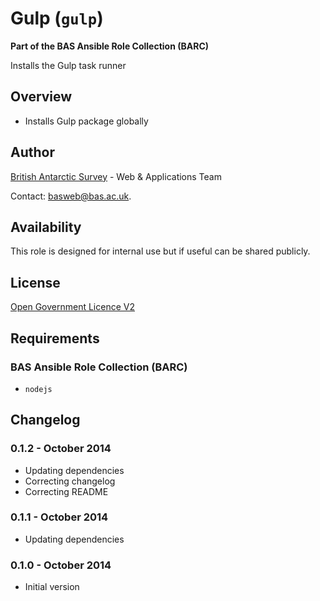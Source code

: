 # Gulp (`gulp`)

**Part of the BAS Ansible Role Collection (BARC)**

Installs the Gulp task runner

## Overview

* Installs Gulp package globally

## Author

[British Antarctic Survey](http://www.antarctica.ac.uk) - Web & Applications Team

Contact: [basweb@bas.ac.uk](mailto:basweb@bas.ac.uk).

## Availability

This role is designed for internal use but if useful can be shared publicly.

## License

[Open Government Licence V2](https://www.nationalarchives.gov.uk/doc/open-government-licence/version/2/)

## Requirements

### BAS Ansible Role Collection (BARC)

* `nodejs`

## Changelog

### 0.1.2 - October 2014

* Updating dependencies
* Correcting changelog
* Correcting README

### 0.1.1 - October 2014

* Updating dependencies

### 0.1.0 - October 2014

* Initial version
